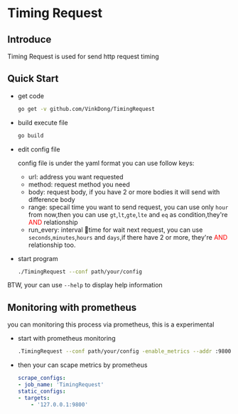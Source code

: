 # Timing Request

## Introduce

Timing Request is used for send http request timing

## Quick Start

- get code

    ```bash
    go get -v github.com/VinkDong/TimingRequest
    ```

- build execute file

    ```bash
    go build
    ```

- edit config file

  config file is under the yaml format you can use follow keys:

  - url: address you want requested
  - method: request method you need
  - body: request body, if you have 2 or more bodies it will send with difference body
  - range: specail time you want to send request, you can use only `hour` from now,then you can use `gt`,`lt`,`gte`,`lte` and `eq` as condition,they're <span style="color:red">AND</span> relationship
  - run_every: interval time for wait next request, you can use `seconds`,`minutes`,`hours` and `days`,if there have 2 or more, they're <span style="color:red">AND</span> relationship too.

- start program

    ```bash
    ./TimingRequest --conf path/your/config
    ```

BTW, your can use `--help` to display help information

## Monitoring with prometheus

you can monitoring this process via prometheus, this is a experimental

- start with prometheus monitoring

    ```bash
    .TimingRequest --conf path/your/config -enable_metrics --addr :9800
    ```

- then your can scape metrics by prometheus

    ```yaml
    scrape_configs:
    - job_name: 'TimingRequest'
    static_configs:
    - targets:
        - '127.0.0.1:9800'
    ```